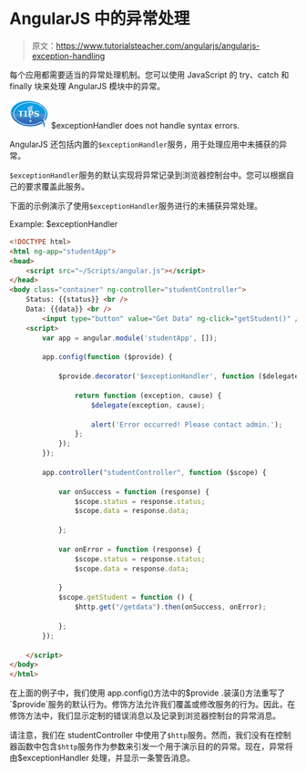 # AngularJS 中的异常处理

> 原文：<https://www.tutorialsteacher.com/angularjs/angularjs-exception-handling>

每个应用都需要适当的异常处理机制。您可以使用 JavaScript 的 try、catch 和 finally 块来处理 AngularJS 模块中的异常。

![tip](img/751bca76a769f8ad315ebee3fdf7d98e.png)  $exceptionHandler does not handle syntax errors.

AngularJS 还包括内置的`$exceptionHandler`服务，用于处理应用中未捕获的异常。

`$exceptionHandler`服务的默认实现将异常记录到浏览器控制台中。您可以根据自己的要求覆盖此服务。

下面的示例演示了使用`$exceptionHandler`服务进行的未捕获异常处理。

Example: $exceptionHandler

```html
<!DOCTYPE html>
<html ng-app="studentApp">
<head>
    <script src="~/Scripts/angular.js"></script>
</head>
<body class="container" ng-controller="studentController">
    Status: {{status}} <br />
    Data: {{data}} <br />
        <input type="button" value="Get Data" ng-click="getStudent()" />
    <script>
        var app = angular.module('studentApp', []);

        app.config(function ($provide) {

            $provide.decorator('$exceptionHandler', function ($delegate) {

                return function (exception, cause) {
                    $delegate(exception, cause);

                    alert('Error occurred! Please contact admin.');
                };
            });
        });

        app.controller("studentController", function ($scope) {

            var onSuccess = function (response) {
                $scope.status = response.status;
                $scope.data = response.data;

            };

            var onError = function (response) {
                $scope.status = response.status;
                $scope.data = response.data;

            }
            $scope.getStudent = function () {
                $http.get("/getdata").then(onSuccess, onError);

            };
        });

    </script>
</body>
</html>
```

在上面的例子中，我们使用 app.config()方法中的$provide .装潢()方法重写了`$provide`服务的默认行为。修饰方法允许我们覆盖或修改服务的行为。因此，在修饰方法中，我们显示定制的错误消息以及记录到浏览器控制台的异常消息。

请注意，我们在 studentController 中使用了`$http`服务。然而，我们没有在控制器函数中包含`$http`服务作为参数来引发一个用于演示目的的异常。现在，异常将由$exceptionHandler 处理，并显示一条警告消息。